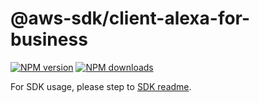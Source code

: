 # @aws-sdk/client-alexa-for-business

[![NPM version](https://img.shields.io/npm/v/@aws-sdk/client-alexa-for-business/rc.svg)](https://www.npmjs.com/package/@aws-sdk/client-alexa-for-business)
[![NPM downloads](https://img.shields.io/npm/dm/@aws-sdk/client-alexa-for-business.svg)](https://www.npmjs.com/package/@aws-sdk/client-alexa-for-business)

For SDK usage, please step to [SDK readme](https://github.com/aws/aws-sdk-js-v3).
